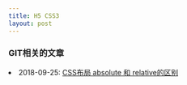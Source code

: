 ```yaml
---
title: H5 CSS3
layout: post
---
```


### GIT相关的文章

<li>2018-09-25: <a href="/2019/01/30/css-position.html">CSS布局 absolute 和 relative的区别</a></li>

